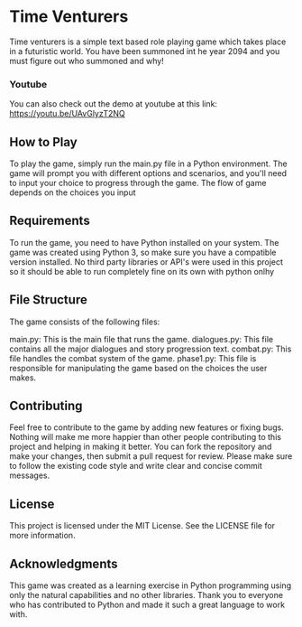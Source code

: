 # Time Venturers
Time venturers is a simple text based role playing game which takes place in a futuristic world. You have been summoned int he year 2094 and you must figure out who summoned and why!

### Youtube
You can also check out the demo at youtube at this link:
https://youtu.be/UAvGlyzT2NQ

## How to Play
To play the game, simply run the main.py file in a Python environment. The game will prompt you with different options and scenarios, and you'll need to input your choice to progress through the game. The flow of game depends on the choices you input

## Requirements
To run the game, you need to have Python installed on your system. The game was created using Python 3, so make sure you have a compatible version installed. No third party libraries or API's were used in this project so it should be able to run completely fine on its own with python onlhy

## File Structure
The game consists of the following files:

main.py: This is the main file that runs the game.
dialogues.py: This file contains all the major dialogues and story progression text.
combat.py: This file handles the combat system of the game.
phase1.py: This file is responsible for manipulating the game based on the choices the user makes.


## Contributing
Feel free to contribute to the game by adding new features or fixing bugs. Nothing will make me more happier than other people contributing to this project and helping in making it better. You can fork the repository and make your changes, then submit a pull request for review. Please make sure to follow the existing code style and write clear and concise commit messages. 

## License
This project is licensed under the MIT License. See the LICENSE file for more information.

## Acknowledgments
This game was created as a learning exercise in Python programming using only the natural capabilities and no other libraries. Thank you to everyone who has contributed to Python and made it such a great language to work with.